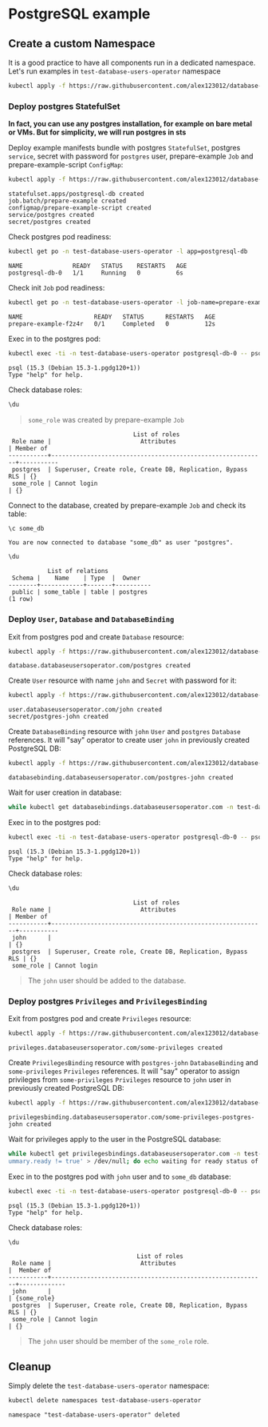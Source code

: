 # PostgreSQL example

## Create a custom Namespace
It is a good practice to have all components run in a dedicated namespace. Let's run examples in `test-database-users-operator` namespace
```bash
kubectl apply -f https://raw.githubusercontent.com/alex123012/database-users-operator/main/docs/examples/postgresql/00-namespace.yaml
```

### Deploy postgres StatefulSet
**In fact, you can use any postgres installation, for example on bare metal or VMs. But for simplicity, we will run postgres in sts**

Deploy example manifests bundle with postgres `StatefulSet`, postgres `service`, secret with password for `postgres` user,
prepare-example `Job` and prepare-example-script `ConfigMap`:
```bash
kubectl apply -f https://raw.githubusercontent.com/alex123012/database-users-operator/main/docs/examples/postgresql/01-statefulset.yaml
```

```text
statefulset.apps/postgresql-db created
job.batch/prepare-example created
configmap/prepare-example-script created
service/postgres created
secret/postgres created
```

Check postgres pod readiness:
```bash
kubectl get po -n test-database-users-operator -l app=postgresql-db
```

```text
NAME              READY   STATUS    RESTARTS   AGE
postgresql-db-0   1/1     Running   0          6s
```


Check init `Job` pod readiness:

```bash
kubectl get po -n test-database-users-operator -l job-name=prepare-example
```

```text
NAME                    READY   STATUS      RESTARTS   AGE
prepare-example-f2z4r   0/1     Completed   0          12s
```

Exec in to the postgres pod:
```bash
kubectl exec -ti -n test-database-users-operator postgresql-db-0 -- psql --user postgres
```
```text
psql (15.3 (Debian 15.3-1.pgdg120+1))
Type "help" for help.
```
Check database roles:
```sql
\du
```
> `some_role` was created by prepare-example `Job`
```text
                                   List of roles
 Role name |                         Attributes                         | Member of
-----------+------------------------------------------------------------+-----------
 postgres  | Superuser, Create role, Create DB, Replication, Bypass RLS | {}
 some_role | Cannot login                                               | {}
```

Connect to the database, created by prepare-example `Job` and check its table:
```sql
\c some_db
```
```text
You are now connected to database "some_db" as user "postgres".
```

```sql
\du
```

```text
           List of relations
 Schema |    Name    | Type  |  Owner
--------+------------+-------+----------
 public | some_table | table | postgres
(1 row)
```

### Deploy `User`, `Database` and `DatabaseBinding`

Exit from postgres pod and create `Database` resource:
```bash
kubectl apply -f https://raw.githubusercontent.com/alex123012/database-users-operator/main/docs/examples/postgresql/02-database.yaml
```

```text
database.databaseusersoperator.com/postgres created
```

Create `User` resource with name `john` and `Secret` with password for it:
```bash
kubectl apply -f https://raw.githubusercontent.com/alex123012/database-users-operator/main/docs/examples/postgresql/03-user.yaml
```

```text
user.databaseusersoperator.com/john created
secret/postgres-john created
```

Create `DatabaseBinding` resource with `john` `User` and `postgres` `Database` references. It will "say" operator to create user `john` in previously created PostgreSQL DB:

```bash
kubectl apply -f https://raw.githubusercontent.com/alex123012/database-users-operator/main/docs/examples/postgresql/04-databasebinding.yaml
```

```text
databasebinding.databaseusersoperator.com/postgres-john created
```

Wait for user creation in database:
```bash
while kubectl get databasebindings.databaseusersoperator.com -n test-database-users-operator postgres-john -ojson | jq -e '.status.summary.ready != true' >/dev/null; do echo waiting for ready status of DatabaseBinding; done
```

Exec in to the postgres pod:
```bash
kubectl exec -ti -n test-database-users-operator postgresql-db-0 -- psql --user postgres
```

```text
psql (15.3 (Debian 15.3-1.pgdg120+1))
Type "help" for help.
```

Check database roles:
```sql
\du
```

```text
                                   List of roles
 Role name |                         Attributes                         | Member of
-----------+------------------------------------------------------------+-----------
 john      |                                                            | {}
 postgres  | Superuser, Create role, Create DB, Replication, Bypass RLS | {}
 some_role | Cannot login
 ```

> The `john` user should be added to the database.


### Deploy postgres `Privileges` and `PrivilegesBinding`

Exit from postgres pod and create `Privileges` resource:
```bash
kubectl apply -f https://raw.githubusercontent.com/alex123012/database-users-operator/main/docs/examples/postgresql/05-privileges.yaml
```

```text
privileges.databaseusersoperator.com/some-privileges created
```

Create `PrivilegesBinding` resource with `postgres-john` `DatabaseBinding` and `some-privileges` `Privileges` references. It will "say" operator to assign privileges from `some-privileges` `Privileges` resource to `john` user in previously created PostgreSQL DB:
```bash
kubectl apply -f https://raw.githubusercontent.com/alex123012/database-users-operator/main/docs/examples/postgresql/06-privilegesbinding.yaml
```

```text
privilegesbinding.databaseusersoperator.com/some-privileges-postgres-john created
```

Wait for privileges apply to the user in the PostgreSQL database:
```bash
while kubectl get privilegesbindings.databaseusersoperator.com -n test-database-users-operator some-privileges-postgres-john -ojson | jq -e '.status.s
ummary.ready != true' > /dev/null; do echo waiting for ready status of DatabaseBinding; done
```

Exec in to the postgres pod with `john` user and to `some_db` database:
```bash
kubectl exec -ti -n test-database-users-operator postgresql-db-0 -- psql --user john --dbname some_db
```

```text
psql (15.3 (Debian 15.3-1.pgdg120+1))
Type "help" for help.
```

Check database roles:
```sql
\du
```

```text
                                    List of roles
 Role name |                         Attributes                         |  Member of
-----------+------------------------------------------------------------+-------------
 john      |                                                            | {some_role}
 postgres  | Superuser, Create role, Create DB, Replication, Bypass RLS | {}
 some_role | Cannot login                                               | {}
```

> The `john` user should be member of the `some_role` role.


## Cleanup
Simply delete the `test-database-users-operator` namespace:
```bash
kubectl delete namespaces test-database-users-operator
```
```text
namespace "test-database-users-operator" deleted
```